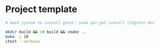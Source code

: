 # Project template


```bash
# need system to install gtest: sudo apt-get install libgtest-dev

mkdir build && cd build && cmake ..
make -j 10
ctest --verbose
```
